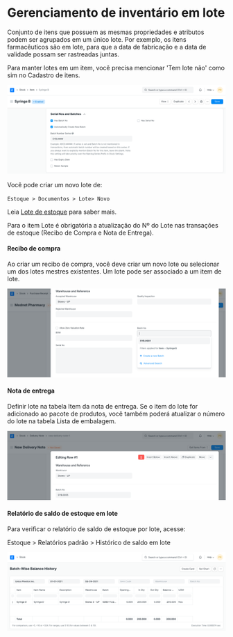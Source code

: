 # Gerenciamento de inventário em lote



Conjunto de itens que possuem as mesmas propriedades e atributos podem ser agrupados em um único lote. Por exemplo, os itens farmacêuticos são em lote, para que a data de fabricação e a data de validade possam ser rastreadas juntas.


Para manter lotes em um item, você precisa mencionar 'Tem lote não' como sim no Cadastro de itens.


![Item em lote](/files/batchwise-stock-1.png)


Você pode criar um novo lote de:


`Estoque > Documentos > Lote> Novo`


Leia [Lote de estoque](/docs/pt/stock/batch.html) para saber mais.


Para o item Lote é obrigatória a atualização do Nº do Lote nas transações de estoque (Recibo de Compra e Nota de Entrega).


#### Recibo de compra


Ao criar um recibo de compra, você deve criar um novo lote ou selecionar um dos lotes mestres existentes. Um lote pode ser associado a um item de lote.


![Lote no recibo de compra](/files/batchwise-stock-2.png)


#### Nota de entrega


Definir lote na tabela Item da nota de entrega. Se o item do lote for adicionado ao pacote de produtos, você também poderá atualizar o número do lote na tabela Lista de embalagem.


![Lote na nota de entrega](/files/batchwise-stock-3.png)


#### Relatório de saldo de estoque em lote


Para verificar o relatório de saldo de estoque por lote, acesse:


Estoque > Relatórios padrão > Histórico de saldo em lote


![Batchwise Stock Balance](/files/batchwise-stock-4.png)







